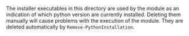 The installer executables in this directory are used by the module as an indication of which python version are currently installed. Deleting them manually will cause problems with the execution of the module. They are deleted automatically by `Remove-PythonInstallation`.